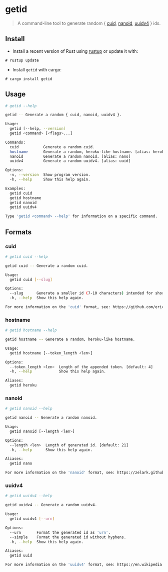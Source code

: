 # getid

> A command-line tool to generate random { [cuid](https://github.com/ericelliott/cuid), [nanoid](https://zelark.github.io/nano-id-cc/), [uuidv4](https://en.wikipedia.org/wiki/Universally_unique_identifier#Version_4_(random)) } ids.

## Install

- Install a recent version of Rust using [rustup](https://rustup.rs/) or update
it with:
```
# rustup update
```

- Install `getid` with cargo:
```
# cargo install getid
```

## Usage

```sh
# getid --help

getid -- Generate a random { cuid, nanoid, uuidv4 }.

Usage:
  getid [--help, --version]
  getid <command> [<flags>...]

Commands:
  cuid           Generate a random cuid.
  hostname       Generate a random, heroku-like hostname. [alias: heroku]
  nanoid         Generate a random nanoid. [alias: nano]
  uuidv4         Generate a random uuidv4. [alias: uuid]

Options:
  -v, --version  Show program version.
  -h, --help     Show this help again.

Examples:
  getid cuid
  getid hostname
  getid nanoid
  getid uuidv4

Type 'getid <command> --help' for information on a specific command.
```

## Formats

### cuid

```sh
# getid cuid --help

getid cuid -- Generate a random cuid.

Usage:
  getid cuid [--slug]

Options:
  --slug      Generate a smaller id (7-10 characters) intended for short urls.
  -h, --help  Show this help again.

For more information on the 'cuid' format, see: https://github.com/ericelliott/cuid.
```

### hostname

```sh
# getid hostname --help 

getid hostname -- Generate a random, heroku-like hostname.

Usage:
  getid hostname [--token_length <len>]

Options:
  --token_length <len>  Length of the appended token. [default: 4]
  -h, --help            Show this help again.

Aliases:
  getid heroku
```

### nanoid

```sh
# getid nanoid --help

getid nanoid -- Generate a random nanoid.

Usage:
  getid nanoid [--length <len>]

Options:
  --length <len>  Length of generated id. [default: 21]
  -h, --help      Show this help again.

Aliases:
  getid nano

For more information on the 'nanoid' format, see: https://zelark.github.io/nano-id-cc/.
```

### uuidv4

```sh
# getid uuidv4 --help

getid uuidv4 -- Generate a random uuidv4.

Usage:
  getid uuidv4 [--urn]

Options:
  --urn       Format the generated id as 'urn'.
  --simple    Format the generated id without hyphens.
  -h, --help  Show this help again.

Aliases:
  getid uuid

For more information on the 'uuidv4' format, see: https://en.wikipedia.org/wiki/Universally_unique_identifier#Version_4_(random).
```
